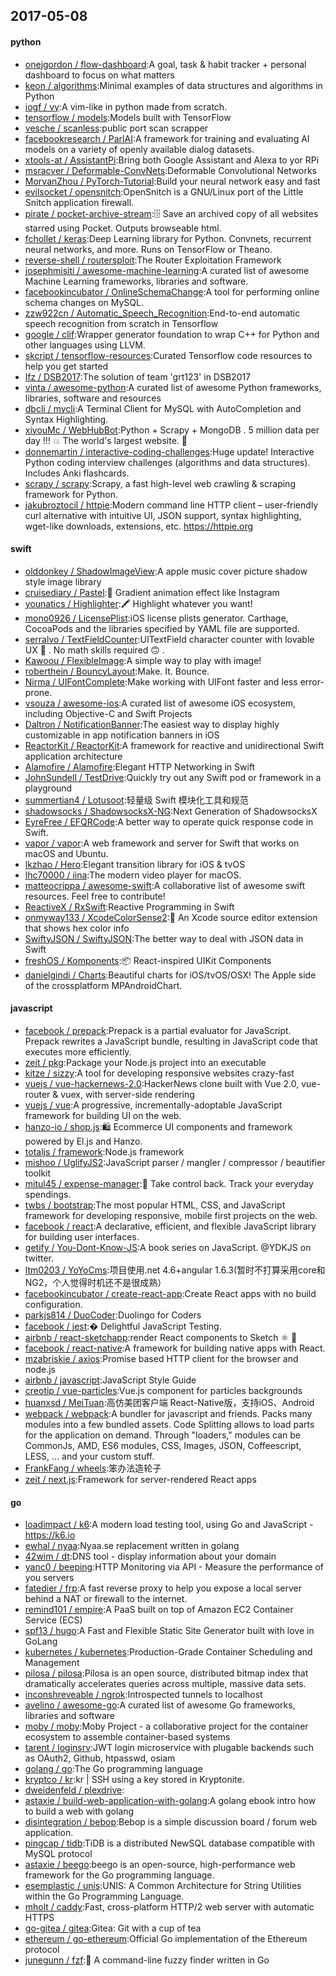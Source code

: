 ## 2017-05-08

#### python
* [onejgordon / flow-dashboard](https://github.com/onejgordon/flow-dashboard):A goal, task & habit tracker + personal dashboard to focus on what matters
* [keon / algorithms](https://github.com/keon/algorithms):Minimal examples of data structures and algorithms in Python
* [iogf / vy](https://github.com/iogf/vy):A vim-like in python made from scratch.
* [tensorflow / models](https://github.com/tensorflow/models):Models built with TensorFlow
* [vesche / scanless](https://github.com/vesche/scanless):public port scan scrapper
* [facebookresearch / ParlAI](https://github.com/facebookresearch/ParlAI):A framework for training and evaluating AI models on a variety of openly available dialog datasets.
* [xtools-at / AssistantPi](https://github.com/xtools-at/AssistantPi):Bring both Google Assistant and Alexa to yor RPi
* [msracver / Deformable-ConvNets](https://github.com/msracver/Deformable-ConvNets):Deformable Convolutional Networks
* [MorvanZhou / PyTorch-Tutorial](https://github.com/MorvanZhou/PyTorch-Tutorial):Build your neural network easy and fast
* [evilsocket / opensnitch](https://github.com/evilsocket/opensnitch):OpenSnitch is a GNU/Linux port of the Little Snitch application firewall.
* [pirate / pocket-archive-stream](https://github.com/pirate/pocket-archive-stream):🗄 Save an archived copy of all websites starred using Pocket. Outputs browseable html.
* [fchollet / keras](https://github.com/fchollet/keras):Deep Learning library for Python. Convnets, recurrent neural networks, and more. Runs on TensorFlow or Theano.
* [reverse-shell / routersploit](https://github.com/reverse-shell/routersploit):The Router Exploitation Framework
* [josephmisiti / awesome-machine-learning](https://github.com/josephmisiti/awesome-machine-learning):A curated list of awesome Machine Learning frameworks, libraries and software.
* [facebookincubator / OnlineSchemaChange](https://github.com/facebookincubator/OnlineSchemaChange):A tool for performing online schema changes on MySQL.
* [zzw922cn / Automatic_Speech_Recognition](https://github.com/zzw922cn/Automatic_Speech_Recognition):End-to-end automatic speech recognition from scratch in Tensorflow
* [google / clif](https://github.com/google/clif):Wrapper generator foundation to wrap C++ for Python and other languages using LLVM.
* [skcript / tensorflow-resources](https://github.com/skcript/tensorflow-resources):Curated Tensorflow code resources to help you get started
* [lfz / DSB2017](https://github.com/lfz/DSB2017):The solution of team 'grt123' in DSB2017
* [vinta / awesome-python](https://github.com/vinta/awesome-python):A curated list of awesome Python frameworks, libraries, software and resources
* [dbcli / mycli](https://github.com/dbcli/mycli):A Terminal Client for MySQL with AutoCompletion and Syntax Highlighting.
* [xiyouMc / WebHubBot](https://github.com/xiyouMc/WebHubBot):Python + Scrapy + MongoDB . 5 million data per day !!! 💥 The world's largest website. 🔞
* [donnemartin / interactive-coding-challenges](https://github.com/donnemartin/interactive-coding-challenges):Huge update! Interactive Python coding interview challenges (algorithms and data structures). Includes Anki flashcards.
* [scrapy / scrapy](https://github.com/scrapy/scrapy):Scrapy, a fast high-level web crawling & scraping framework for Python.
* [jakubroztocil / httpie](https://github.com/jakubroztocil/httpie):Modern command line HTTP client – user-friendly curl alternative with intuitive UI, JSON support, syntax highlighting, wget-like downloads, extensions, etc. https://httpie.org

#### swift
* [olddonkey / ShadowImageView](https://github.com/olddonkey/ShadowImageView):A apple music cover picture shadow style image library
* [cruisediary / Pastel](https://github.com/cruisediary/Pastel):🎨 Gradient animation effect like Instagram
* [younatics / Highlighter](https://github.com/younatics/Highlighter):🖍 Highlight whatever you want!
* [mono0926 / LicensePlist](https://github.com/mono0926/LicensePlist):iOS license plists generator. Carthage, CocoaPods and the libraries specified by YAML file are supported.
* [serralvo / TextFieldCounter](https://github.com/serralvo/TextFieldCounter):UITextField character counter with lovable UX 💖 . No math skills required 🙃 .
* [Kawoou / FlexibleImage](https://github.com/Kawoou/FlexibleImage):A simple way to play with image!
* [roberthein / BouncyLayout](https://github.com/roberthein/BouncyLayout):Make. It. Bounce.
* [Nirma / UIFontComplete](https://github.com/Nirma/UIFontComplete):Make working with UIFont faster and less error-prone.
* [vsouza / awesome-ios](https://github.com/vsouza/awesome-ios):A curated list of awesome iOS ecosystem, including Objective-C and Swift Projects
* [Daltron / NotificationBanner](https://github.com/Daltron/NotificationBanner):The easiest way to display highly customizable in app notification banners in iOS
* [ReactorKit / ReactorKit](https://github.com/ReactorKit/ReactorKit):A framework for reactive and unidirectional Swift application architecture
* [Alamofire / Alamofire](https://github.com/Alamofire/Alamofire):Elegant HTTP Networking in Swift
* [JohnSundell / TestDrive](https://github.com/JohnSundell/TestDrive):Quickly try out any Swift pod or framework in a playground
* [summertian4 / Lotusoot](https://github.com/summertian4/Lotusoot):轻量级 Swift 模块化工具和规范
* [shadowsocks / ShadowsocksX-NG](https://github.com/shadowsocks/ShadowsocksX-NG):Next Generation of ShadowsocksX
* [EyreFree / EFQRCode](https://github.com/EyreFree/EFQRCode):A better way to operate quick response code in Swift.
* [vapor / vapor](https://github.com/vapor/vapor):A web framework and server for Swift that works on macOS and Ubuntu.
* [lkzhao / Hero](https://github.com/lkzhao/Hero):Elegant transition library for iOS & tvOS
* [lhc70000 / iina](https://github.com/lhc70000/iina):The modern video player for macOS.
* [matteocrippa / awesome-swift](https://github.com/matteocrippa/awesome-swift):A collaborative list of awesome swift resources. Feel free to contribute!
* [ReactiveX / RxSwift](https://github.com/ReactiveX/RxSwift):Reactive Programming in Swift
* [onmyway133 / XcodeColorSense2](https://github.com/onmyway133/XcodeColorSense2):🍉 An Xcode source editor extension that shows hex color info
* [SwiftyJSON / SwiftyJSON](https://github.com/SwiftyJSON/SwiftyJSON):The better way to deal with JSON data in Swift
* [freshOS / Komponents](https://github.com/freshOS/Komponents):📦 React-inspired UIKit Components
* [danielgindi / Charts](https://github.com/danielgindi/Charts):Beautiful charts for iOS/tvOS/OSX! The Apple side of the crossplatform MPAndroidChart.

#### javascript
* [facebook / prepack](https://github.com/facebook/prepack):Prepack is a partial evaluator for JavaScript. Prepack rewrites a JavaScript bundle, resulting in JavaScript code that executes more efficiently.
* [zeit / pkg](https://github.com/zeit/pkg):Package your Node.js project into an executable
* [kitze / sizzy](https://github.com/kitze/sizzy):A tool for developing responsive websites crazy-fast
* [vuejs / vue-hackernews-2.0](https://github.com/vuejs/vue-hackernews-2.0):HackerNews clone built with Vue 2.0, vue-router & vuex, with server-side rendering
* [vuejs / vue](https://github.com/vuejs/vue):A progressive, incrementally-adoptable JavaScript framework for building UI on the web.
* [hanzo-io / shop.js](https://github.com/hanzo-io/shop.js):🛍️ Ecommerce UI components and framework powered by El.js and Hanzo.
* [totaljs / framework](https://github.com/totaljs/framework):Node.js framework
* [mishoo / UglifyJS2](https://github.com/mishoo/UglifyJS2):JavaScript parser / mangler / compressor / beautifier toolkit
* [mitul45 / expense-manager](https://github.com/mitul45/expense-manager):💸 Take control back. Track your everyday spendings.
* [twbs / bootstrap](https://github.com/twbs/bootstrap):The most popular HTML, CSS, and JavaScript framework for developing responsive, mobile first projects on the web.
* [facebook / react](https://github.com/facebook/react):A declarative, efficient, and flexible JavaScript library for building user interfaces.
* [getify / You-Dont-Know-JS](https://github.com/getify/You-Dont-Know-JS):A book series on JavaScript. @YDKJS on twitter.
* [ltm0203 / YoYoCms](https://github.com/ltm0203/YoYoCms):项目使用.net 4.6+angular 1.6.3(暂时不打算采用core和NG2，个人觉得时机还不是很成熟）
* [facebookincubator / create-react-app](https://github.com/facebookincubator/create-react-app):Create React apps with no build configuration.
* [parkjs814 / DuoCoder](https://github.com/parkjs814/DuoCoder):Duolingo for Coders
* [facebook / jest](https://github.com/facebook/jest):� Delightful JavaScript Testing.
* [airbnb / react-sketchapp](https://github.com/airbnb/react-sketchapp):render React components to Sketch ⚛️ 💎
* [facebook / react-native](https://github.com/facebook/react-native):A framework for building native apps with React.
* [mzabriskie / axios](https://github.com/mzabriskie/axios):Promise based HTTP client for the browser and node.js
* [airbnb / javascript](https://github.com/airbnb/javascript):JavaScript Style Guide
* [creotip / vue-particles](https://github.com/creotip/vue-particles):Vue.js component for particles backgrounds
* [huanxsd / MeiTuan](https://github.com/huanxsd/MeiTuan):高仿美团客户端 React-Native版，支持iOS、Android
* [webpack / webpack](https://github.com/webpack/webpack):A bundler for javascript and friends. Packs many modules into a few bundled assets. Code Splitting allows to load parts for the application on demand. Through "loaders," modules can be CommonJs, AMD, ES6 modules, CSS, Images, JSON, Coffeescript, LESS, ... and your custom stuff.
* [FrankFang / wheels](https://github.com/FrankFang/wheels):笨办法造轮子
* [zeit / next.js](https://github.com/zeit/next.js):Framework for server-rendered React apps

#### go
* [loadimpact / k6](https://github.com/loadimpact/k6):A modern load testing tool, using Go and JavaScript - https://k6.io
* [ewhal / nyaa](https://github.com/ewhal/nyaa):Nyaa.se replacement written in golang
* [42wim / dt](https://github.com/42wim/dt):DNS tool - display information about your domain
* [yanc0 / beeping](https://github.com/yanc0/beeping):HTTP Monitoring via API - Measure the performance of you servers
* [fatedier / frp](https://github.com/fatedier/frp):A fast reverse proxy to help you expose a local server behind a NAT or firewall to the internet.
* [remind101 / empire](https://github.com/remind101/empire):A PaaS built on top of Amazon EC2 Container Service (ECS)
* [spf13 / hugo](https://github.com/spf13/hugo):A Fast and Flexible Static Site Generator built with love in GoLang
* [kubernetes / kubernetes](https://github.com/kubernetes/kubernetes):Production-Grade Container Scheduling and Management
* [pilosa / pilosa](https://github.com/pilosa/pilosa):Pilosa is an open source, distributed bitmap index that dramatically accelerates queries across multiple, massive data sets.
* [inconshreveable / ngrok](https://github.com/inconshreveable/ngrok):Introspected tunnels to localhost
* [avelino / awesome-go](https://github.com/avelino/awesome-go):A curated list of awesome Go frameworks, libraries and software
* [moby / moby](https://github.com/moby/moby):Moby Project - a collaborative project for the container ecosystem to assemble container-based systems
* [tarent / loginsrv](https://github.com/tarent/loginsrv):JWT login microservice with plugable backends such as OAuth2, Github, htpasswd, osiam
* [golang / go](https://github.com/golang/go):The Go programming language
* [kryptco / kr](https://github.com/kryptco/kr):kr | SSH using a key stored in Kryptonite.
* [dweidenfeld / plexdrive](https://github.com/dweidenfeld/plexdrive):
* [astaxie / build-web-application-with-golang](https://github.com/astaxie/build-web-application-with-golang):A golang ebook intro how to build a web with golang
* [disintegration / bebop](https://github.com/disintegration/bebop):Bebop is a simple discussion board / forum web application.
* [pingcap / tidb](https://github.com/pingcap/tidb):TiDB is a distributed NewSQL database compatible with MySQL protocol
* [astaxie / beego](https://github.com/astaxie/beego):beego is an open-source, high-performance web framework for the Go programming language.
* [esemplastic / unis](https://github.com/esemplastic/unis):UNIS: A Common Architecture for String Utilities within the Go Programming Language.
* [mholt / caddy](https://github.com/mholt/caddy):Fast, cross-platform HTTP/2 web server with automatic HTTPS
* [go-gitea / gitea](https://github.com/go-gitea/gitea):Gitea: Git with a cup of tea
* [ethereum / go-ethereum](https://github.com/ethereum/go-ethereum):Official Go implementation of the Ethereum protocol
* [junegunn / fzf](https://github.com/junegunn/fzf):🌸 A command-line fuzzy finder written in Go
